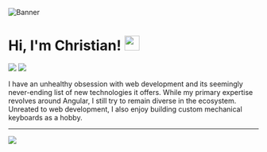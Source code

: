 <!-- <img
    src='https://i.imgur.com/ZqkU71L.png'
    alt='Banner'>

##Hey There! 👋
<hr>

I'm a software engineer who has a strong passion toward web development and the constant state of new and exciting technologies it has to offer. My primary expertise revolves around the <em>Angular Framework</em>. Offering professional experience within enterprise level applications as well as numerous personal projects. Unreated to web development, I also enjoy building custom mechanical keyboards ⌨️ as a hobby.
<hr>

<div>
    <img
        align="center"
        src="https://profile-counter.glitch.me/penrodlol/count.svg" />
</div> -->
<img
    src='https://i.imgur.com/ZqkU71L.png'
    alt='Banner'>

# Hi, I'm Christian! <img src="https://raw.githubusercontent.com/MartinHeinz/MartinHeinz/master/wave.gif" width="30px">

![](https://img.shields.io/badge/💻-Software_Engineer-informational?style=flat&color=725380)
![](https://img.shields.io/badge/🌎-Pittsburgh,_PA,_USA-informational?style=flat&color=725380)

I have an unhealthy obsession with web development and its seemingly never-ending list of new technologies it offers. While my primary expertise revolves around Angular, I still try to remain diverse in the ecosystem. Unreated to web development, I also enjoy building custom mechanical keyboards as a hobby.

<hr>
<div>
    <img
        align="center"
        src="https://profile-counter.glitch.me/penrodlol/count.svg" />
</div>